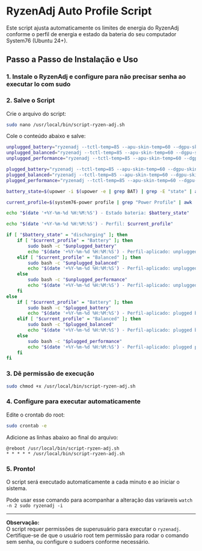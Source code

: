 # RyzenAdj Auto Profile Script

Este script ajusta automaticamente os limites de energia do RyzenAdj conforme o perfil de energia e estado da bateria do seu computador System76 (Ubuntu 24+).

## Passo a Passo de Instalação e Uso

### 1. Instale o RyzenAdj e configure para não precisar senha ao executar lo com sudo

### 2. Salve o Script

Crie o arquivo do script:

```bash
sudo nano /usr/local/bin/script-ryzen-adj.sh
```

Cole o conteúdo abaixo e salve:

```bash
unplugged_battery="ryzenadj --tctl-temp=85 --apu-skin-temp=60 --dgpu-skin-temp=60 --fast-limit=15000 --apu-slow-limit=5000 --slow-limit=5000 --power-saving"
unplugged_balanced="ryzenadj --tctl-temp=85 --apu-skin-temp=60 --dgpu-skin-temp=60 --fast-limit=25000 --apu-slow-limit=15000 --slow-limit=15000 --power-saving"
unplugged_performance="ryzenadj --tctl-temp=85 --apu-skin-temp=60 --dgpu-skin-temp=60 --fast-limit=35000 --apu-slow-limit=25000 --slow-limit=25000 --power-saving"

plugged_battery="ryzenadj --tctl-temp=85 --apu-skin-temp=60 --dgpu-skin-temp=60 --fast-limit=25000 --apu-slow-limit=15000 --slow-limit=15000 --power-saving"
plugged_balanced="ryzenadj --tctl-temp=85 --apu-skin-temp=60 --dgpu-skin-temp=60 --fast-limit=55000 --apu-slow-limit=45000 --slow-limit=45000 --max-performance"
plugged_performance="ryzenadj --tctl-temp=85 --apu-skin-temp=60 --dgpu-skin-temp=60 --fast-limit=75000 --apu-slow-limit=65000 --slow-limit=65000 --max-performance"

battery_state=$(upower -i $(upower -e | grep BAT) | grep -E "state" | awk '{print $2}')

current_profile=$(system76-power profile | grep "Power Profile" | awk '{print $3}')

echo "$(date '+%Y-%m-%d %H:%M:%S') - Estado bateria: $battery_state"

echo "$(date '+%Y-%m-%d %H:%M:%S') - Perfil: $current_profile"

if [ "$battery_state" = "discharging" ]; then
    if [ "$current_profile" = "Battery" ]; then
        sudo bash -c "$unplugged_battery"
        echo "$(date '+%Y-%m-%d %H:%M:%S') - Perfil-aplicado: unplugged battery"
    elif [ "$current_profile" = "Balanced" ]; then
        sudo bash -c "$unplugged_balanced"
        echo "$(date '+%Y-%m-%d %H:%M:%S') - Perfil-aplicado: unplugged balanced"
    else
        sudo bash -c "$unplugged_performance"
        echo "$(date '+%Y-%m-%d %H:%M:%S') - Perfil-aplicado: unplugged performance"
    fi
else
    if [ "$current_profile" = "Battery" ]; then
        sudo bash -c "$plugged_battery"
        echo "$(date '+%Y-%m-%d %H:%M:%S') - Perfil-aplicado: plugged battery"
    elif [ "$current_profile" = "Balanced" ]; then
        sudo bash -c "$plugged_balanced"
        echo "$(date '+%Y-%m-%d %H:%M:%S') - Perfil-aplicado: plugged balanced"
    else
        sudo bash -c "$plugged_performance"
        echo "$(date '+%Y-%m-%d %H:%M:%S') - Perfil-aplicado: plugged performance"
    fi
fi
```

### 3. Dê permissão de execução

```bash
sudo chmod +x /usr/local/bin/script-ryzen-adj.sh
```

### 4. Configure para executar automaticamente

Edite o crontab do root:

```bash
sudo crontab -e
```

Adicione as linhas abaixo ao final do arquivo:

```
@reboot /usr/local/bin/script-ryzen-adj.sh
* * * * * /usr/local/bin/script-ryzen-adj.sh
```

### 5. Pronto!

O script será executado automaticamente a cada minuto e ao iniciar o sistema.

Pode usar esse comando para acompanhar a alteração das variaveis
`watch -n 2 sudo ryzenadj -i`

---

**Observação:**  
O script requer permissões de superusuário para executar o `ryzenadj`.  
Certifique-se de que o usuário root tem permissão para rodar o comando sem senha, ou configure o sudoers conforme necessário.
